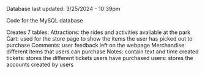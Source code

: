 Database last updated: 3/25/2024 - 10:39pm

Code for the MySQL database

Creates 7 tables: 
Attractions: the rides and activities avaliable at the park 
Cart: used for the store page to show the items the user has picked out to purchase 
Comments: user feedback left on the webpage 
Merchandise: different items that users can purchase 
Notes: contain text and time created 
tickets: stores the different tickets users have purchased 
users: stores the accounts created by users 
